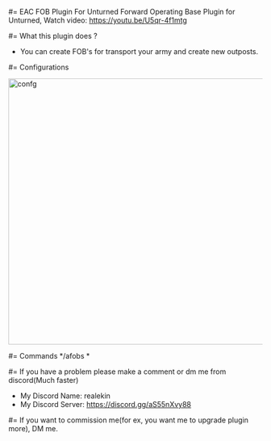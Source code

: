 #= EAC FOB Plugin For Unturned
Forward Operating Base Plugin for Unturned,
Watch video:
https://youtu.be/U5qr-4f1mtg


#= What this plugin does ?
- You can create FOB's for transport your army and create new outposts.

#= Configurations

<img width="1247" height="527" alt="confg" src="https://github.com/user-attachments/assets/94f36e6e-9bb3-41c9-8981-8c5c3166eec1" />

#= Commands
*/afobs *

#= If you have a problem please make a comment or dm me from discord(Much faster)
- My Discord Name: realekin
- My Discord Server: https://discord.gg/aS55nXvy88


#= If you want to commission me(for ex, you want me to upgrade plugin more), DM me.
